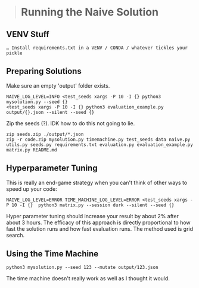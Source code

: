 ># Running the Naive Solution

## VENV Stuff

```
… Install requirements.txt in a VENV / CONDA / whatever tickles your pickle
```

## Preparing Solutions

Make sure an empty 'output' folder exists.

```
NAIVE_LOG_LEVEL=INFO <test_seeds xargs -P 10 -I {} python3 mysolution.py --seed {}
<test_seeds xargs -P 10 -I {} python3 evaluation_example.py output/{}.json --silent --seed {}
```

Zip the seeds (?). IDK how to do this not going to lie.

```
zip seeds.zip ./output/*.json
zip -r code.zip mysolution.py timemachine.py test_seeds data naive.py utils.py seeds.py requirements.txt evaluation.py evaluation_example.py matrix.py README.md
```

## Hyperparameter Tuning

This is really an end-game strategy when you can't think of other ways to speed up your code:

```
NAIVE_LOG_LEVEL=ERROR TIME_MACHINE_LOG_LEVEL=ERROR <test_seeds xargs -P 10 -I {}  python3 matrix.py --session durk --silent --seed {}
```

Hyper parameter tuning should increase your result by about 2% after about 3 hours. The efficacy of this approach is directly proportional to how fast the solution runs and how fast evaluation runs. The method used is grid search.

## Using the Time Machine

```
python3 mysolution.py --seed 123 --mutate output/123.json
```

The time machine doesn't really work as well as I thought it would.
